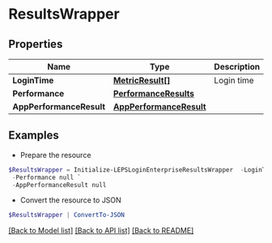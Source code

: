 # ResultsWrapper
## Properties

Name | Type | Description | Notes
------------ | ------------- | ------------- | -------------
**LoginTime** | [**MetricResult[]**](MetricResult.md) | Login time | [optional] 
**Performance** | [**PerformanceResults**](PerformanceResults.md) |  | [optional] 
**AppPerformanceResult** | [**AppPerformanceResult**](AppPerformanceResult.md) |  | [optional] 

## Examples

- Prepare the resource
```powershell
$ResultsWrapper = Initialize-LEPSLoginEnterpriseResultsWrapper  -LoginTime null `
 -Performance null `
 -AppPerformanceResult null
```

- Convert the resource to JSON
```powershell
$ResultsWrapper | ConvertTo-JSON
```

[[Back to Model list]](../README.md#documentation-for-models) [[Back to API list]](../README.md#documentation-for-api-endpoints) [[Back to README]](../README.md)

